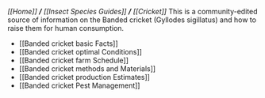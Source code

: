 _[[Home]] **/** [[Insect Species Guides]] **/** [[Cricket]]_
This is a community-edited source of information on the Banded cricket (Gyllodes sigillatus) and how to raise them for human consumption.

* [[Banded cricket basic Facts]]
* [[Banded cricket optimal Conditions]]
* [[Banded cricket farm Schedule]] 
* [[Banded cricket methods and Materials]]
* [[Banded cricket production Estimates]]
* [[Banded cricket Pest Management]]